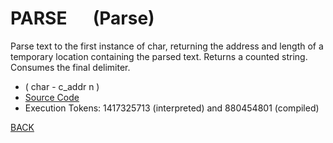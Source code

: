 # PARSE &emsp; (Parse)
Parse text to the first instance of char, returning the address and length of a temporary location containing the parsed text. Returns a counted string. Consumes the final delimiter.
* ( char - c_addr n )
* [Source Code](../words/core_ext/Parse.cs)
* Execution Tokens: 1417325713 (interpreted) and 880454801 (compiled)


[BACK](builtins.md#Parse)
